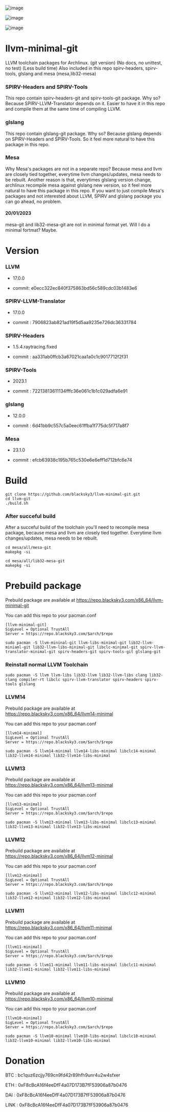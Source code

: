 ![image](https://user-images.githubusercontent.com/68618182/188527035-385752e7-fbd3-4865-abda-fdba4a804d99.png)

![image](https://user-images.githubusercontent.com/68618182/213734198-0cf50021-1f02-4c80-9a48-6f20ad42ce04.png)

![image](https://user-images.githubusercontent.com/68618182/213734962-c8308c3b-a5da-4c82-a404-010beae93ed6.png)

# llvm-minimal-git

LLVM toolchain packages for Archlinux. (git version) (No docs, no unittest, no test) (Less build time) Also included in this repo spirv-headers, spirv-tools, glslang and mesa (mesa,lib32-mesa)

### SPIRV-Headers and SPIRV-Tools

This repo contain spirv-headers-git and spirv-tools-git package. Why so? Because SPIRV-LLVM-Translator depends on it. Easier to have it in this repo and compile them at the same time of compiling LLVM.

### glslang

This repo contain glslang-git package. Why so? Because glslang depends on SPIRV-Headers and SPIRV-Tools. So it feel more natural to have this package in this repo.

### Mesa

Why Mesa's packages are not in a separate repo? Because mesa and llvm are closely tied together, everytime llvm changes/updates, mesa needs to be rebuilt. Another reason is that, everytimes glslang version change, archlinux recompile mesa against glslang new version, so it feel more natural to have this package in this repo. If you want to just compile Mesa's packages and not interested about LLVM, SPIRV and glslang package you can go ahead, no problem.

#### 20/01/2023

mesa-git and lib32-mesa-git are not in minimal format yet. Will I do a minimal fortmat? Maybe.

# Version

### LLVM

- 17.0.0

- commit: e0ecc322ec840f375863bd56c589cdc03b1483e6

### SPIRV-LLVM-Translator

- 17.0.0

- commit : 7906823ab821ad19f5d5aa9235e726dc36331784

### SPIRV-Headers

- 1.5.4.raytracing.fixed

- commit : aa331ab0ffcb3a67021caa1a0c1c9017712f2f31

### SPIRV-Tools

- 2023.1

- commit : 72213813611134fffc36e061c1b1c029adfa6e91

### glslang

- 12.0.0

- commit : 6d41bb9c557c5a0eec61ffba1f775dc5f717a8f7

### Mesa

- 23.1.0

- commit : efcb63938c195b765c530e6e6eff1d712bfc6e74

# Build

    git clone https://github.com/blacksky3/llvm-minimal-git.git
    cd llvm-git
    ./build.sh

### After succeful build

After a succeful build of the toolchain you'll need to recompile mesa package, because mesa and llvm are closely tied together. Everytime llvm changes/updates, mesa needs to be rebuilt.

    cd mesa/all/mesa-git
    makepkg -si

    cd mesa/all/lib32-mesa-git
    makepkg -si

# Prebuild package

Prebuild package are available at https://repo.blacksky3.com/x86_64/llvm-minimal-git

You can add this repo to your pacman.conf

    [llvm-minimal-git]
    SigLevel = Optional TrustAll
    Server = https://repo.blacksky3.com/$arch/$repo

    sudo pacman -S llvm-mininal-git llvm-libs-minimal-git lib32-llvm-miniaml-git lib32-llvm-libs-minimal-git libclc-minimal-git spirv-llvm-translator-minimal-git spirv-headers-git spirv-tools-git glslang-git

### Reinstall normal LLVM Toolchain

    sudo pacman -S llvm llvm-libs lib32-llvm lib32-llvm-libs clang lib32-clang compiler-rt libclc spirv-llvm-translator spirv-headers spirv-tools glslang

### LLVM14

Prebuild package are available at https://repo.blacksky3.com/x86_64/llvm14-minimal

You can add this repo to your pacman.conf

    [llvm14-minimal]
    SigLevel = Optional TrustAll
    Server = https://repo.blacksky3.com/$arch/$repo

    sudo pacman -S llvm14-minimal llvm14-libs-minimal libclc14-minimal lib32-llvm14-minimal lib32-llvm14-libs-minimal

### LLVM13

Prebuild package are available at https://repo.blacksky3.com/x86_64/llvm13-minimal

You can add this repo to your pacman.conf

    [llvm13-minimal]
    SigLevel = Optional TrustAll
    Server = https://repo.blacksky3.com/$arch/$repo

    sudo pacman -S llvm13-minimal llvm13-libs-minimal libclc13-minimal lib32-llvm13-minimal lib32-llvm13-libs-minimal

### LLVM12

Prebuild package are available at https://repo.blacksky3.com/x86_64/llvm12-minimal

You can add this repo to your pacman.conf

    [llvm12-minimal]
    SigLevel = Optional TrustAll
    Server = https://repo.blacksky3.com/$arch/$repo

    sudo pacman -S llvm12-minimal llvm12-libs-minimal libclc12-minimal lib32-llvm12-minimal lib32-llvm12-libs-minimal
 
### LLVM11

Prebuild package are available at https://repo.blacksky3.com/x86_64/llvm11-minimal

You can add this repo to your pacman.conf

    [llvm11-minimal]
    SigLevel = Optional TrustAll
    Server = https://repo.blacksky3.com/$arch/$repo

    sudo pacman -S llvm11-minimal llvm11-libs-minimal libclc11-minimal lib32-llvm11-minimal lib32-llvm11-libs-minimal
    
### LLVM10

Prebuild package are available at https://repo.blacksky3.com/x86_64/llvm10-minimal

You can add this repo to your pacman.conf

    [llvm10-minimal]
    SigLevel = Optional TrustAll
    Server = https://repo.blacksky3.com/$arch/$repo

    sudo pacman -S llvm10-minimal llvm10-libs-minimal libclc10-minimal lib32-llvm10-minimal lib32-llvm10-libs-minimal
    
# Donation

BTC : bc1quz6zcjjy769cn9fd42r89hfh9unr4u2w4sfxer

ETH : 0xF8cBcA16f4eeDfF4a07D173B7fF53906a87b0476

DAI : 0xF8cBcA16f4eeDfF4a07D173B7fF53906a87b0476

LINK : 0xF8cBcA16f4eeDfF4a07D173B7fF53906a87b0476
